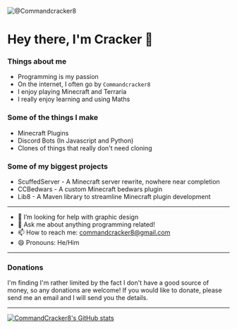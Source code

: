 ![@Commandcracker8](https://avatars.githubusercontent.com/u/68102222?s=64&v=4)

# Hey there, I'm Cracker 👋

### Things about me
- Programming is my passion
- On the internet, I often go by `Commandcracker8`
- I enjoy playing Minecraft and Terraria
- I really enjoy learning and using Maths

### Some of the things I make
- Minecraft Plugins
- Discord Bots (In Javascript and Python)
- Clones of things that really don't need cloning

### Some of my biggest projects
- ScuffedServer - A Minecraft server rewrite, nowhere near completion
- CCBedwars - A custom Minecraft bedwars plugin
- Lib8 - A Maven library to streamline Minecraft plugin development

---

- 🤔 I’m looking for help with graphic design
- 💬 Ask me about anything programming related!
- 📫 How to reach me: [commandcracker8@gmail.com](mailto:commandcracker8@gmail.com)
- 😄 Pronouns: He/Him
<!-- - ⚡ Fun fact: ... -->

---

### Donations
I'm finding I'm rather limited by the fact I don't have a good source of money, so any donations are welcome!
If you would like to donate, please send me an email and I will send you the details.

---

[![CommandCracker8's GitHub stats](https://github-readme-stats.vercel.app/api?username=CommandCracker8&count_private=true&show_icons=true)](https://github.com/anuraghazra/github-readme-stats)


<!--
**CommandCracker8/CommandCracker8** is a ✨ _special_ ✨ repository because its `README.md` (this file) appears on your GitHub profile.

Here are some ideas to get you started:

- 🔭 I’m currently working on ...
- 🌱 I’m currently learning ...
- 👯 I’m looking to collaborate on ...
- 🤔 I’m looking for help with ...
- 💬 Ask me about ...
- 📫 How to reach me: ...
- 😄 Pronouns: ...
- ⚡ Fun fact: ...
-->